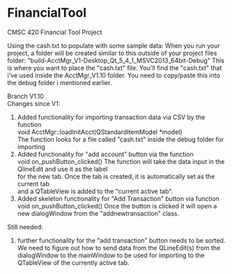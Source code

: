 # FinancialTool
CMSC 420 Financial Tool Project


Using the cash.txt to populate with some sample data:
When you run your project, a folder will be created similar to this outside of your project files folder:
  "build-AcctMgr_V1-Desktop_Qt_5_4_1_MSVC2013_64bit-Debug"
This is where you want to place the "cash.txt" file.  You'll find the "cash.txt" that i've used inside the AcctMgr_V1.10 folder.  You need to copy/paste this into the debug folder i mentioned earlier.



Branch V1.10
<br />
Changes since V1:
<br />
1. Added functionality for importing transaction data via CSV by the function <br />
          void AcctMgr::loadInitAcct(QStandardItemModel *model) <br />
      The function looks for a file called "cash.txt" inside the debug folder for importing <br />
2. Added functionality for "add account" button via the function <br />
          void on_pushButton_clicked()
      The function will take the data input in the QlineEdit and use it as the label <br />
      for the new tab.  Once the tab is created, it is automatically set as the current tab <br />
      and a QTableView is added to the "current active tab".
3. Added skeleton functionality for "Add Transaction" button via function
          void on_pushButton_clicked()
      Once the button is clicked it will open a new dialogWindow from the "addnewtransaction" class.

Still needed:
1. further functionality for the "add transaction" button needs to be sorted.  We need to figure out how to send data from the QLineEdit(s) from the dialogWindow to the mainWindow to be used for importing to the QTableView of the currently active tab.
